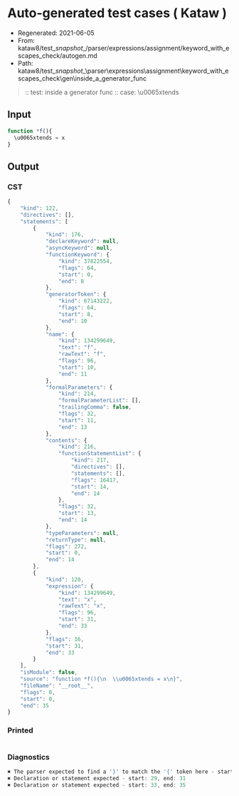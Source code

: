 # Auto-generated test cases ( Kataw )
- Regenerated: 2021-06-05
- From: kataw8/test\__snapshot__/parser/expressions/assignment/keyword_with_escapes_check/autogen.md
- Path: kataw8/test\__snapshot__\parser\expressions\assignment\keyword_with_escapes_check\gen\inside_a_generator_func
> :: test: inside a generator func
> :: case: \u0065xtends
## Input

`````js
function *f(){
  \u0065xtends = x
}
`````
## Output

### CST

```javascript
{
    "kind": 122,
    "directives": [],
    "statements": [
        {
            "kind": 176,
            "declareKeyword": null,
            "asyncKeyword": null,
            "functionKeyword": {
                "kind": 37822554,
                "flags": 64,
                "start": 0,
                "end": 8
            },
            "generatorToken": {
                "kind": 67143222,
                "flags": 64,
                "start": 8,
                "end": 10
            },
            "name": {
                "kind": 134299649,
                "text": "f",
                "rawText": "f",
                "flags": 96,
                "start": 10,
                "end": 11
            },
            "formalParameters": {
                "kind": 214,
                "formalParameterList": [],
                "trailingComma": false,
                "flags": 32,
                "start": 11,
                "end": 13
            },
            "contents": {
                "kind": 216,
                "functionStatementList": {
                    "kind": 217,
                    "directives": [],
                    "statements": [],
                    "flags": 16417,
                    "start": 14,
                    "end": 14
                },
                "flags": 32,
                "start": 13,
                "end": 14
            },
            "typeParameters": null,
            "returnType": null,
            "flags": 272,
            "start": 0,
            "end": 14
        },
        {
            "kind": 120,
            "expression": {
                "kind": 134299649,
                "text": "x",
                "rawText": "x",
                "flags": 96,
                "start": 31,
                "end": 33
            },
            "flags": 16,
            "start": 31,
            "end": 33
        }
    ],
    "isModule": false,
    "source": "function *f(){\n  \\u0065xtends = x\n}",
    "fileName": "__root__",
    "flags": 0,
    "start": 0,
    "end": 35
}
```

### Printed

```javascript

```

### Diagnostics

```javascript
✖ The parser expected to find a '}' to match the '{' token here - start: 14, end: 29
✖ Declaration or statement expected - start: 29, end: 31
✖ Declaration or statement expected - start: 33, end: 35

```

